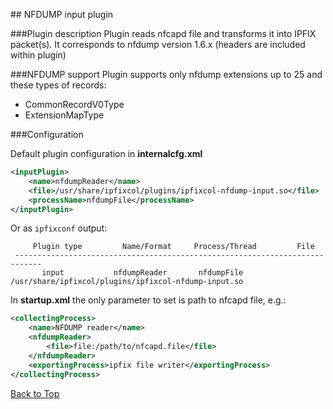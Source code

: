 ##<a name="top"></a> NFDUMP input plugin

###Plugin description
Plugin reads nfcapd file and transforms it into IPFIX packet(s). It corresponds to nfdump version 1.6.x (headers are included within plugin)

###NFDUMP support
Plugin supports only nfdump extensions up to 25 and these types of records:
* CommonRecordV0Type
* ExtensionMapType

###Configuration

Default plugin configuration in **internalcfg.xml**

```xml
<inputPlugin>
    <name>nfdumpReader</name>
    <file>/usr/share/ipfixcol/plugins/ipfixcol-nfdump-input.so</file>
    <processName>nfdumpFile</processName>
</inputPlugin>
```
Or as `ipfixconf` output:

```
     Plugin type         Name/Format     Process/Thread         File        
 ----------------------------------------------------------------------------
       input           nfdumpReader       nfdumpFile       /usr/share/ipfixcol/plugins/ipfixcol-nfdump-input.so
```

In **startup.xml** the only parameter to set is path to nfcapd file, e.g.:

```xml
<collectingProcess>
    <name>NFDUMP reader</name>
    <nfdumpReader>
        <file>file:/path/to/nfcapd.file</file>
    </nfdumpReader>
    <exportingProcess>ipfix file writer</exportingProcess>
</collectingProcess>
```

[Back to Top](#top)
